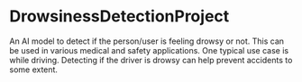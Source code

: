 # DrowsinessDetectionProject
An AI model to detect if the person/user is feeling drowsy or not. This can be used in various medical and safety applications. One typical use case is while driving. Detecting if the driver is drowsy can help prevent accidents to some extent.
